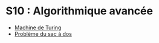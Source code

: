 # S10 : Algorithmique avancée
* [Machine de Turing](https://lycee.editions-bordas.fr/partage/a/2460516/chapitre-sequence-10-machine-de-turing)
* [Problème du sac à dos](https://github.com/thfruchart/1nsi/blob/main/S10/SacADos.ipynb)
